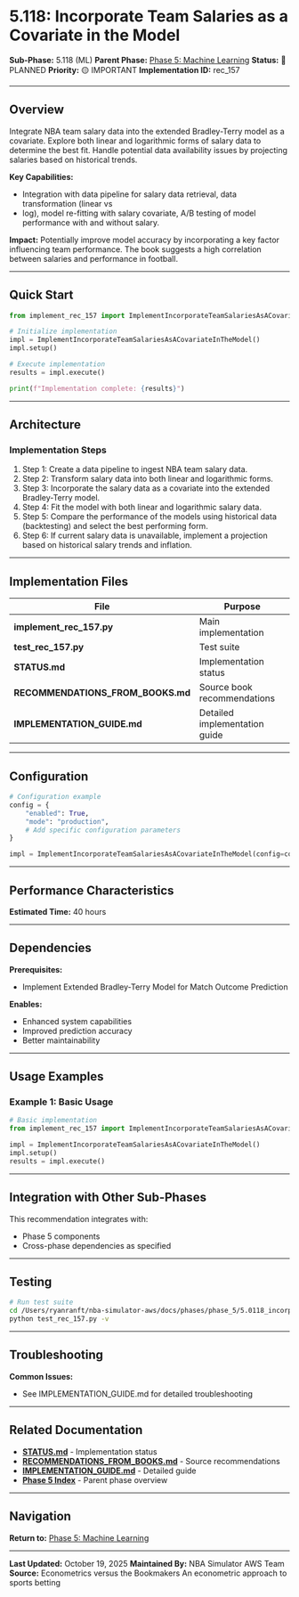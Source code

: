 # 5.118: Incorporate Team Salaries as a Covariate in the Model

**Sub-Phase:** 5.118 (ML)
**Parent Phase:** [Phase 5: Machine Learning](../PHASE_5_INDEX.md)
**Status:** 🔵 PLANNED
**Priority:** 🟡 IMPORTANT
**Implementation ID:** rec_157

---

## Overview

Integrate NBA team salary data into the extended Bradley-Terry model as a covariate.  Explore both linear and logarithmic forms of salary data to determine the best fit.  Handle potential data availability issues by projecting salaries based on historical trends.

**Key Capabilities:**
- Integration with data pipeline for salary data retrieval, data transformation (linear vs
- log), model re-fitting with salary covariate, A/B testing of model performance with and without salary.

**Impact:**
Potentially improve model accuracy by incorporating a key factor influencing team performance. The book suggests a high correlation between salaries and performance in football.

---

## Quick Start

```python
from implement_rec_157 import ImplementIncorporateTeamSalariesAsACovariateInTheModel

# Initialize implementation
impl = ImplementIncorporateTeamSalariesAsACovariateInTheModel()
impl.setup()

# Execute implementation
results = impl.execute()

print(f"Implementation complete: {results}")
```

---

## Architecture

### Implementation Steps

1. Step 1: Create a data pipeline to ingest NBA team salary data.
2. Step 2: Transform salary data into both linear and logarithmic forms.
3. Step 3: Incorporate the salary data as a covariate into the extended Bradley-Terry model.
4. Step 4: Fit the model with both linear and logarithmic salary data.
5. Step 5: Compare the performance of the models using historical data (backtesting) and select the best performing form.
6. Step 6: If current salary data is unavailable, implement a projection based on historical salary trends and inflation.

---

## Implementation Files

| File | Purpose |
|------|---------|
| **implement_rec_157.py** | Main implementation |
| **test_rec_157.py** | Test suite |
| **STATUS.md** | Implementation status |
| **RECOMMENDATIONS_FROM_BOOKS.md** | Source book recommendations |
| **IMPLEMENTATION_GUIDE.md** | Detailed implementation guide |

---

## Configuration

```python
# Configuration example
config = {
    "enabled": True,
    "mode": "production",
    # Add specific configuration parameters
}

impl = ImplementIncorporateTeamSalariesAsACovariateInTheModel(config=config)
```

---

## Performance Characteristics

**Estimated Time:** 40 hours

---

## Dependencies

**Prerequisites:**
- Implement Extended Bradley-Terry Model for Match Outcome Prediction

**Enables:**
- Enhanced system capabilities
- Improved prediction accuracy
- Better maintainability

---

## Usage Examples

### Example 1: Basic Usage

```python
# Basic implementation
from implement_rec_157 import ImplementIncorporateTeamSalariesAsACovariateInTheModel

impl = ImplementIncorporateTeamSalariesAsACovariateInTheModel()
impl.setup()
results = impl.execute()
```

---

## Integration with Other Sub-Phases

This recommendation integrates with:
- Phase 5 components
- Cross-phase dependencies as specified

---

## Testing

```bash
# Run test suite
cd /Users/ryanranft/nba-simulator-aws/docs/phases/phase_5/5.0118_incorporate_team_salaries_as_a_covariate_in_the_model
python test_rec_157.py -v
```

---

## Troubleshooting

**Common Issues:**
- See IMPLEMENTATION_GUIDE.md for detailed troubleshooting

---

## Related Documentation

- **[STATUS.md](STATUS.md)** - Implementation status
- **[RECOMMENDATIONS_FROM_BOOKS.md](RECOMMENDATIONS_FROM_BOOKS.md)** - Source recommendations
- **[IMPLEMENTATION_GUIDE.md](IMPLEMENTATION_GUIDE.md)** - Detailed guide
- **[Phase 5 Index](../PHASE_5_INDEX.md)** - Parent phase overview

---

## Navigation

**Return to:** [Phase 5: Machine Learning](../PHASE_5_INDEX.md)

---

**Last Updated:** October 19, 2025
**Maintained By:** NBA Simulator AWS Team
**Source:** Econometrics versus the Bookmakers An econometric approach to sports betting
